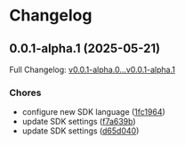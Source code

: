 # Changelog

## 0.0.1-alpha.1 (2025-05-21)

Full Changelog: [v0.0.1-alpha.0...v0.0.1-alpha.1](https://github.com/brand-dot-dev/python-sdk/compare/v0.0.1-alpha.0...v0.0.1-alpha.1)

### Chores

* configure new SDK language ([1fc1964](https://github.com/brand-dot-dev/python-sdk/commit/1fc1964f8ec52cd807d6c69d119dc9175551a94b))
* update SDK settings ([f7a639b](https://github.com/brand-dot-dev/python-sdk/commit/f7a639bcc1d10e14c42eb59e109c2bdb6c3cc761))
* update SDK settings ([d65d040](https://github.com/brand-dot-dev/python-sdk/commit/d65d04065c5dd84d2d4d57e2f0fddf78d0a56132))
